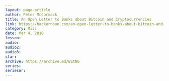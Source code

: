```yaml
---
layout: page-article
author: Peter McCormack
title: An Open Letter to Banks about Bitcoin and Cryptocurrencies
link: https://hackernoon.com/an-open-letter-to-banks-about-bitcoin-and-cryptocurrencies-b0c7ef9b7c62
category: Misc
date: Mar 4, 2018
lesson: 
audio: 
audio2: 
audio3: 
star: 
archive: https://archive.md/BStN6
series: 
seriesnr: 
---
```

